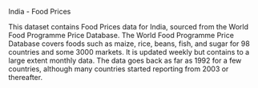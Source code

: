 India - Food Prices

This dataset contains Food Prices data for India, sourced from the World Food Programme Price Database. The World Food Programme Price Database covers foods such as maize, rice, beans, fish, and sugar for 98 countries and some 3000 markets. It is updated weekly but contains to a large extent monthly data. The data goes back as far as 1992 for a few countries, although many countries started reporting from 2003 or thereafter.
